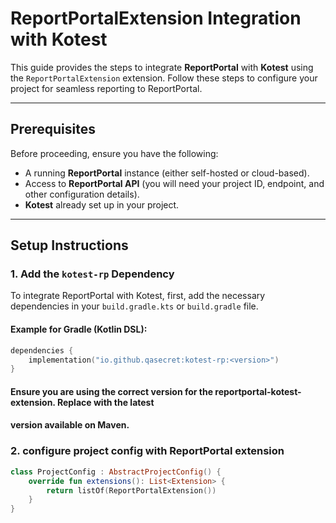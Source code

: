# ReportPortalExtension Integration with Kotest

This guide provides the steps to integrate **ReportPortal** with **Kotest** using the `ReportPortalExtension` 
extension. Follow these steps to configure your project for seamless reporting to ReportPortal.

---

## Prerequisites

Before proceeding, ensure you have the following:
- A running **ReportPortal** instance (either self-hosted or cloud-based).
- Access to **ReportPortal API** (you will need your project ID, endpoint, and other configuration details).
- **Kotest** already set up in your project.

---

## Setup Instructions

### 1. Add the `kotest-rp` Dependency

To integrate ReportPortal with Kotest, first, add the necessary dependencies in your `build.gradle.kts` or `build.gradle` file.

#### Example for Gradle (Kotlin DSL):

```kotlin
dependencies {
    implementation("io.github.qasecret:kotest-rp:<version>")
}
```

#### Ensure you are using the correct version for the reportportal-kotest-extension. Replace <version> with the latest 
#### version available on Maven.
### 2. configure project config with ReportPortal extension

```kotlin
class ProjectConfig : AbstractProjectConfig() {
    override fun extensions(): List<Extension> {
        return listOf(ReportPortalExtension()) 
    }
}
```

